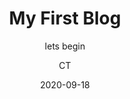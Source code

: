---
layout:     post
title:      "My First Blog"
subtitle:   "lets begin"
date:       2020-09-18
author:     "CT"
header-img: "img/post-bg-js-version.jpg"
tags:
    - 其他
    
---